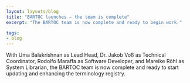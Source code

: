 ```yaml
---
layout: layouts/blog
title: "BARTOC launches – the team is complete"
excerpt: "The BARTOC team is now complete and ready to begin work."

tags:
- blog
---
```


With Uma Balakrishnan as Lead Head, Dr. Jakob Voß as Technical Coordinator, Rodolfo Maraffa as Software Developer, and Mareike Röhl as System Librarian, the BARTOC team is now complete and ready to start updating and enhancing the terminology registry.
